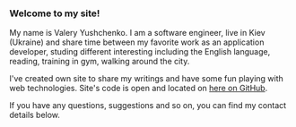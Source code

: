 ### Welcome to my site!

My name is Valery Yushchenko.
I am a software engineer, live in Kiev (Ukraine)
and share time between my favorite work as an application developer,
studing different interesting including the English language,
reading, training in gym, walking around the city.

I've created own site to share my writings and have some fun playing with web technologies.
Site's code is open and located on [here on GitHub](http://github.com/yushchneko/site).

If you have any questions, suggestions and so on, you can find my contact details below.
